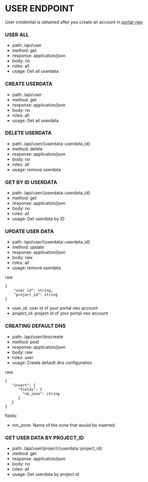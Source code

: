 # USER ENDPOINT

User credential is obtained after you create an account in [portal-neo](https://portal.neo.id/)


### USER ALL
- path: /api/user
- method: get
- response: application/json
- body: no
- roles: all
- usage: Get all userdata

### CREATE USERDATA
- path: /api/user
- method: get
- response: application/json
- body: no
- roles: all
- usage: Get all userdata

### DELETE USERDATA
- path: /api/user/{userdata::userdata_id}
- method: delete
- response: application/json
- body: no
- roles: all
- usage: remove userdata

### GET BY ID USERDATA
- path: /api/user/{userdata::userdata_id}
- method: get
- response: application/json
- body: no
- roles: all
- usage: Get userdata by ID

### UPDATE USER DATA
- path: /api/user/{userdata::userdata_id}
- method: update
- response: application/json
- body: raw
- roles: all
- usage: remove userdata

raw
```
{
	"user_id": string,
	"project_id": string
}
```

- user_id: user id of your portal neo account
- project_id: project id of your portal neo account

### CREATING DEFAULT DNS
- path: /api/user/dnscreate
- method: post
- response: application/json
- body: raw
- roles: user
- usage: Create default dns configuration

raw:
```
{
   "insert": {
      "fields": {
      	"nm_zone": string
      }
   }
}
```
fields:
- nm_zone: Name of the zone that would be inserted


### GET USER DATA BY PROJECT_ID

- path: /api/user/project/{userdata::project_id}
- method: get
- response: application/json
- body: no
- roles: all
- usage: Get userdata by project id

